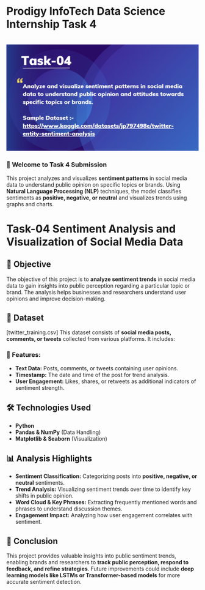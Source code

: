 # Prodigy InfoTech Data Science Internship Task 4
<br>
<img src= "Task04.png">

### 🎯 Welcome to Task 4 Submission  

This project analyzes and visualizes **sentiment patterns** in social media data to understand public opinion on specific topics or brands. Using **Natural Language Processing (NLP)** techniques, the model classifies sentiments as **positive, negative, or neutral** and visualizes trends using graphs and charts.  

# Task-04  **Sentiment Analysis and Visualization of Social Media Data**  

## **📌 Objective**  
The objective of this project is to **analyze sentiment trends** in social media data to gain insights into public perception regarding a particular topic or brand. The analysis helps businesses and researchers understand user opinions and improve decision-making.  

## **📂 Dataset**  
[twitter_training.csv] This dataset consists of **social media posts, comments, or tweets** collected from various platforms. It includes:  

### 🔹 Features:  
- **Text Data:** Posts, comments, or tweets containing user opinions.  
- **Timestamp:** The date and time of the post for trend analysis.  
- **User Engagement:** Likes, shares, or retweets as additional indicators of sentiment strength.  

## **🛠️ Technologies Used**  
- **Python**  
- **Pandas & NumPy** (Data Handling)  
- **Matplotlib & Seaborn** (Visualization)  

## **📊 Analysis Highlights**  
- **Sentiment Classification:** Categorizing posts into **positive, negative, or neutral** sentiments.  
- **Trend Analysis:** Visualizing sentiment trends over time to identify key shifts in public opinion.  
- **Word Cloud & Key Phrases:** Extracting frequently mentioned words and phrases to understand discussion themes.  
- **Engagement Impact:** Analyzing how user engagement correlates with sentiment.  

## **🏁 Conclusion**  
This project provides valuable insights into public sentiment trends, enabling brands and researchers to **track public perception, respond to feedback, and refine strategies**. Future improvements could include **deep learning models like LSTMs or Transformer-based models** for more accurate sentiment detection.  
